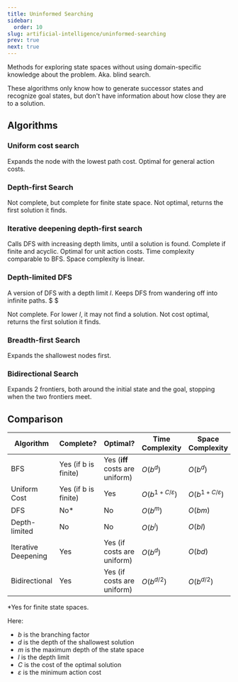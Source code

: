 ```yaml
---
title: Uninformed Searching
sidebar:
  order: 10
slug: artificial-intelligence/uninformed-searching
prev: true
next: true
---
```


Methods for exploring state spaces without using domain-specific knowledge about the problem. Aka. blind search.

These algorithms only know how to generate successor states and recognize goal states, but don't have information about how close they are to a solution.

## Algorithms

### Uniform cost search

Expands the node with the lowest path cost. Optimal for general action costs.

### Depth-first Search

Not complete, but complete for finite state space. Not optimal, returns the first solution it finds.

### Iterative deepening depth-first search

Calls DFS with increasing depth limits, until a solution is found. Complete if finite and acyclic. Optimal for unit action costs. Time complexity comparable to BFS. Space complexity is linear.

### Depth-limited DFS

A version of DFS with a depth limit $l$. Keeps DFS from wandering off into infinite paths. $ $

Not complete. For lower $l$, it may not find a solution. Not cost optimal, returns the first solution it finds.

### Breadth-first Search

Expands the shallowest nodes first.

### Bidirectional Search

Expands 2 frontiers, both around the initial state and the goal, stopping when the two frontiers meet.

## Comparison

| Algorithm           | Complete?            | Optimal?                        | Time Complexity | Space Complexity |
| ------------------- | -------------------- | ------------------------------- | --------------- | ---------------- |
| BFS                 | Yes (if b is finite) | Yes (**iff** costs are uniform) | $O(b^d)$        | $O(b^d)$         |
| Uniform Cost        | Yes (if b is finite) | Yes                             | $O(b^{1+C/ε})$  | $O(b^{1+C/ε})$   |
| DFS                 | No\*                 | No                              | $O(b^m)$        | $O(bm)$          |
| Depth-limited       | No                   | No                              | $O(b^l)$        | $O(bl)$          |
| Iterative Deepening | Yes                  | Yes (if costs are uniform)      | $O(b^d)$        | $O(bd)$          |
| Bidirectional       | Yes                  | Yes (if costs are uniform)      | $O(b^{d/2})$    | $O(b^{d/2})$     |

\*Yes for finite state spaces.

Here:

- $b$ is the branching factor
- $d$ is the depth of the shallowest solution
- $m$ is the maximum depth of the state space
- $l$ is the depth limit
- $C$ is the cost of the optimal solution
- $ε$ is the minimum action cost
